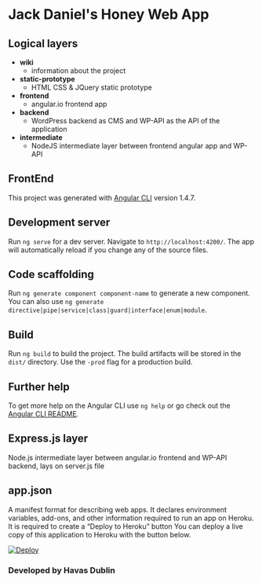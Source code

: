 # Jack Daniel's Honey Web App #

## Logical layers ##

* __wiki__
  * information about the project
* __static-prototype__
  * HTML CSS & JQuery static prototype
* __frontend__
  * angular.io frontend app
* __backend__
  * WordPress backend as CMS and WP-API as the API of the application
* __intermediate__
  * NodeJS intermediate layer between frontend angular app and WP-API

## FrontEnd ##

This project was generated with [Angular CLI](https://github.com/angular/angular-cli) version 1.4.7.

## Development server ##

Run `ng serve` for a dev server. Navigate to `http://localhost:4200/`. The app will automatically reload if you change any of the source files.

## Code scaffolding ##

Run `ng generate component component-name` to generate a new component. You can also use `ng generate directive|pipe|service|class|guard|interface|enum|module`.

## Build ##

Run `ng build` to build the project. The build artifacts will be stored in the `dist/` directory. Use the `-prod` flag for a production build.

## Further help ##

To get more help on the Angular CLI use `ng help` or go check out the [Angular CLI README](https://github.com/angular/angular-cli/blob/master/README.md).

## Express.js layer ##

Node.js intermediate layer between angular.io frontend and WP-API backend, lays on server.js file

## app.json ##

A manifest format for describing web apps. It declares environment variables, add-ons, and other information required to run an app on Heroku. 
It is required to create a “Deploy to Heroku” button
You can deploy a live copy of this application to Heroku with the button below.

[![Deploy](https://www.herokucdn.com/deploy/button.png)](https://heroku.com/deploy?template=https://bitbucket.org/havasdublin/frontend)

### Developed by Havas Dublin ###